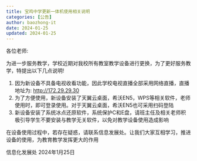 ```yaml
---
title: 宝鸡中学更新一体机使用相关说明
categories: [公告]
author: baozhong-it
date: 2024-01-25
updated: 2024-01-25
---
```


各位老师:

为进一步服务教学，学校近期对我校所有教室教学设备进行更换，为了更好服务教学，特提出以下几点说明!

1. 因为新设备不具备电视收看功能，因此学校电视直播全部采用网络直播，直播地址为: http://172.29.29.30
2. 为了方便使用，新设备安装了天翼云桌面，希沃EN5，WPS等相关软件，老师使用时，即可登录使用。对于天翼云桌面，希沃EN5也可采用扫码登陆
3. 新设备安装了系统冰点还原软件，系统保护C和E盘，请班主任及相关老师积极引导学生不要安装与教学无关软件，以免对教学设备使用造成影响

在设备使用过程中，若存在疑惑，请联系信息发展处。让我们大家互相学习，推进设备的使用，为教育教学发挥更大的作用

信息化发展处
2024年1月25日
